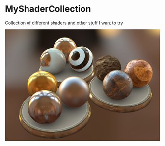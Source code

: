 # MyShaderCollection
Collection of different shaders and other stuff I want to try

![screenshot](/Other/ss_materials.png)
